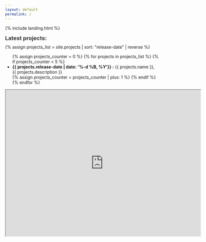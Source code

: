 ```yaml
---
layout: default
permalink: /
---
```


{% include landing.html %}

<div style="font-size: 18px; color: #333; font-weight: bold; padding-bottom: 10px;">Latest projects:</div>
{% assign projects_list = site.projects | sort: "release-date" | reverse %}

<ul>
{% assign projects_counter = 0 %}
{% for projects in projects_list %} 
    {% if projects_counter < 5 %}
        <li><b>{{ projects.release-date | date: '%-d %B, %Y'}} :</b> {{ projects.name }}, {{ projects.description }} </li>
        {% assign projects_counter = projects_counter | plus: 1 %} 
    {% endif %} 
{% endfor %}
</ul>

<iframe src="https://www.google.com/maps/d/embed?mid=1IDVrNma3ORrPVoXOg7vDJWTnHwe65z0&ehbc=2E312F" width="640" height="480"></iframe>
